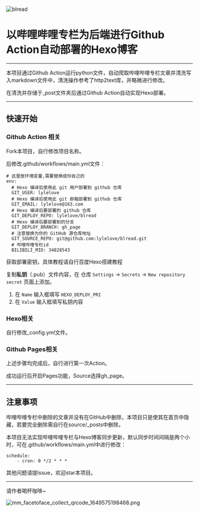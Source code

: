 ![blread](https://socialify.git.ci/lylelove/blread/image?description=1&font=Inter&forks=1&logo=https%3A%2F%2Favatars.githubusercontent.com%2Fu%2F61548984%3Fv%3D4&name=1&owner=1&pattern=Signal&stargazers=1&theme=Light)

# 以哔哩哔哩专栏为后端进行Github Action自动部署的Hexo博客

------

本项目通过Github Action运行python文件，自动爬取哔哩哔哩专栏文章并清洗写入markdown文件中，清洗操作参考了http2text库，并略微进行修改。

在清洗并存储于_post文件夹后通过Github Action自动实现Hexo部署。

------

## 快速开始

### Github Action 相关

Fork本项目，自行修改项目名称。

后修改.github/workflows/main.yml文件：

```
# 这里放环境变量,需要替换成你自己的
env:
  # Hexo 编译后使用此 git 用户部署到 github 仓库
  GIT_USER: lylelove
  # Hexo 编译后使用此 git 邮箱部署到 github 仓库
  GIT_EMAIL: lylelove@163.com
  # Hexo 编译后要部署的 github 仓库
  GIT_DEPLOY_REPO: lylelove/blread
  # Hexo 编译后要部署到的分支
  GIT_DEPLOY_BRANCH: gh_page
  # 注意替换为你的 GitHub 源仓库地址
  GIT_SOURCE_REPO: git@github.com:lylelove/blread.git
  # 哔哩哔哩专栏id
  BILIBILI_MID: 34828543
```

获取部署密钥，具体教程请自行百度Hexo搭建教程

复制**私钥**（.pub）文件内容，在 仓库 `Settings` -> `Secrets` -> `New repository secret` 页面上添加。

1. 在 `Name` 输入框填写 `HEXO_DEPLOY_PRI`
2. 在 `Value` 输入框填写私钥内容

### Hexo相关

自行修改_config.yml文件。

### Github Pages相关

上述步骤均完成后，自行进行第一次Action。

成功运行后开启Pages功能，Source选择gh_page。

------

## 注意事项

哔哩哔哩专栏中删除的文章并没有在GitHub中删除，本项目只是使其在首页中隐藏，若要完全删除需自行在source/_posts中删除。

本项目无法实现哔哩哔哩专栏与Hexo博客同步更新，默认同步时间间隔是两个小时，可在.github/workflows/main.yml中进行修改：

```
schedule:
    - cron: 0 */2 * * * 
```

其他问题请提Issue，欢迎star本项目。

------

请作者喝杯咖啡~

![mm_facetoface_collect_qrcode_1649575198468.png](https://s2.loli.net/2022/04/10/XI7nPMawpL6jWf1.png)

